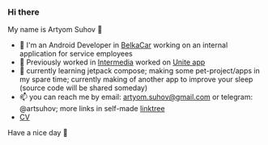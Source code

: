 ### Hi there
My name is Artyom Suhov 🐸
- 👷 I'm an Android Developer in [BelkaCar](https://belkacar.ru/) working on an internal application for service employees
- 👷 Previously worked in [Intermedia](https://intermedia.co.uk/) worked on [Unite app](https://play.google.com/store/apps/datasafety?id=net.intermedia.mobile_callscape)
- 🌱 currently learning jetpack compose; making some pet-project/apps in my spare time; currently making of another app to improve your sleep (source code will be shared someday)
- 📫 you can reach me by email: artyom.suhov@gmail.com or telegram: @artsuhov; more links in self-made [linktree](https://artsuhov.github.io/links)
- [CV](https://artsuhov.github.io)

Have a nice day 🌴
